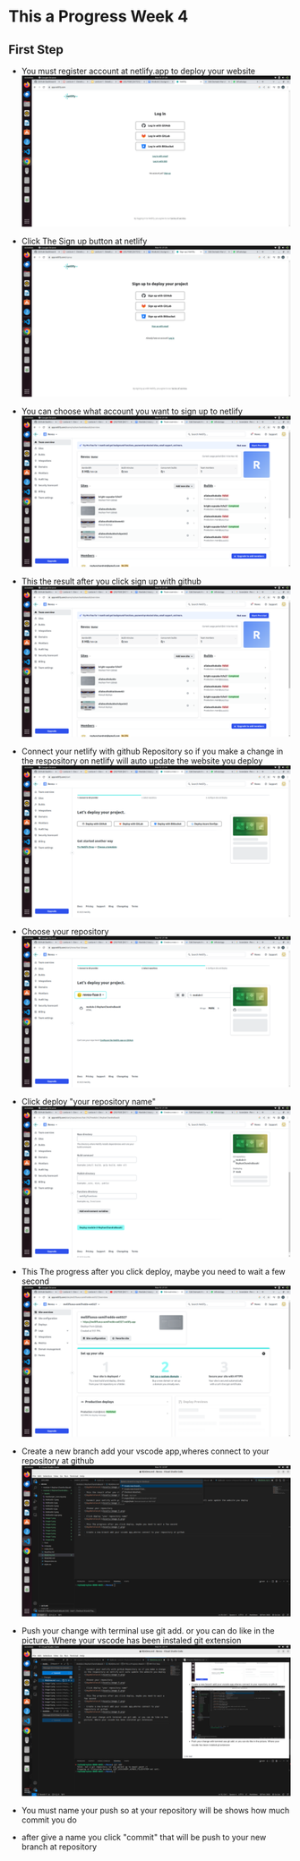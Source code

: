 # This a Progress Week 4

## First Step
- You must register account at netlify.app to deploy your website
![myphotolocal](Assets/image.png)

- Click The Sign up button at netlify 
![myphotolocal](Assets/image-1.png)

- You can choose what account you want to sign up to netlify
![myphotolocal](Assets/image-2.png)

- This the result after you click sign up with github
![myphotolocal](Assets/image-3.png)

- Connect your netlify with github Repository so if you make a change in the respository on netlify will auto update the website you deploy
![myphotolocal](Assets/image-4.png)

- Choose your repository 
![myphotolocal](Assets/image-5.png)

- Click deploy "your repository name"
![myphotolocal](Assets/image-6.png)

- This The progress after you click deploy, maybe you need to wait a few second
![myphotolocal](Assets/image-7.png)

- Create a new branch add your vscode app,wheres connect to your repository at github
![myphotolocal](Assets/image-8.png)

- Push your change with terminal use git add. or you can do like in the picture. Where your vscode has been instaled git extension
![myphotolocal](Assets/image-9.png)

- You must name your push so at your repository will be shows how much commit you do
- after give a name you click "commit" that will be push to your new branch at repository